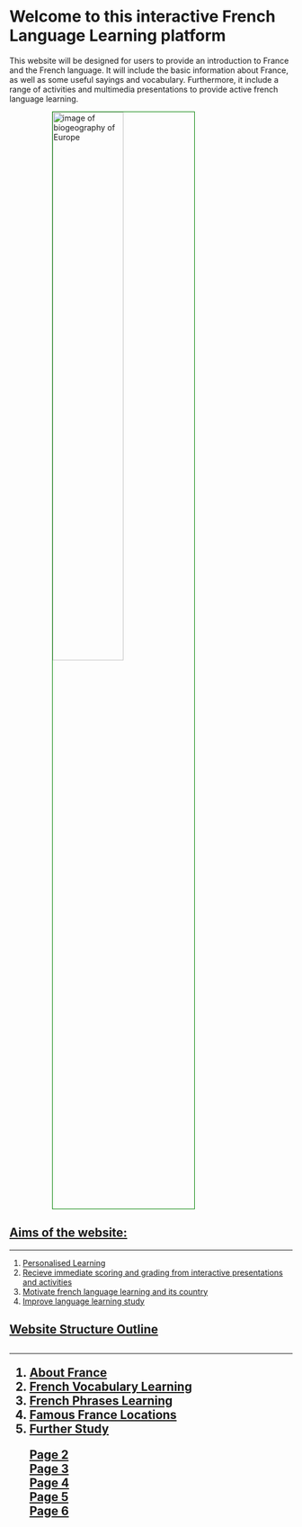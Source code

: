 <h1>  Welcome to this interactive French Language Learning platform </h1> 

<p> This website will be designed for users to provide an introduction to France and the French language. It will include the basic information about France, as well as some useful sayings and vocabulary. Furthermore, it include a range of activities and multimedia presentations to provide active french language learning.</p>

<a href="https://upload.wikimedia.org/wikipedia/commons/c/c3/Flag_of_France.svg" title=" Flag of France"> 

<img style="width:50%; border:1px solid green; margin-left:15%;" src="https://upload.wikimedia.org/wikipedia/commons/c/c3/Flag_of_France.svg" alt="image of biogeography of Europe" >
  

<h2> Aims of the website: </h2> 
  <hr>
  <ol>
  <li> Personalised Learning </li>
  <li>Recieve immediate scoring and grading from interactive presentations and activities </li>
  <li> Motivate french language learning and its country </li>
  <li> Improve language learning study </li>
   </ol>

  <h2> Website Structure Outline <h2>
    <hr>
    <ol>
      <li> About France </li>
      <li> French Vocabulary Learning </li>
      <li> French Phrases Learning </li>
      <li> Famous France Locations </li>
      <li> Further Study </li>
    

<p> 
  <a href="page2.html">Page 2</a> <br>
  <a href="page3.html">Page 3</a> <br>
  <a href="page4.html">Page 4</a> <br>
  <a href="page5.html">Page 5</a> <br>
  <a href="page6.html">Page 6</a> <br>
</p>
